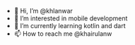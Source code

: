 - 👋 Hi, I’m @khlanwar
- 👀 I’m interested in mobile development
- 🌱 I’m currently learning kotlin and dart
- 📫 How to reach me @khairulanw
